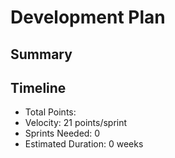 ﻿# Development Plan

## Summary

## Timeline
- Total Points: 
- Velocity: 21 points/sprint
- Sprints Needed: 0
- Estimated Duration: 0 weeks

